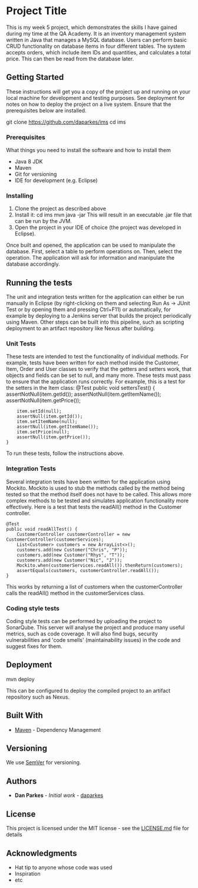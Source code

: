 # Project Title

This is my week 5 project, which demonstrates the skills I have gained during my time at the QA Academy.
It is an inventory management system written in Java that manages a MySQL database. Users can perform basic
CRUD functionality on database items in four different tables. The system accepts orders, which include item
IDs and quantities, and calculates a total price. This can then be read from the database later.

## Getting Started

These instructions will get you a copy of the project up and running on your local machine for development
and testing purposes. See deployment for notes on how to deploy the project on a live system.
Ensure that the prerequisites below are installed.

git clone https://github.com/daparkes/ims
cd ims

### Prerequisites

What things you need to install the software and how to install them

- Java 8 JDK
- Maven
- Git for versioning
- IDE for development (e.g. Eclipse)


### Installing

1. Clone the project as described above
2. Install it:
cd ims
mvn java -jar
This will result in an executable .jar file that can be run by the JVM.
3. Open the project in your IDE of choice (the project was developed in Eclipse).

Once built and opened, the application can be used to manipulate the database.
First, select a table to perform operations on.
Then, select the operation.
The application will ask for information and manipulate the database accordingly.

## Running the tests

The unit and integration tests written for the application can either be run manually in Eclipse (by right-clicking on them
and selecting Run As -> JUnit Test or by opening them and pressing Ctrl+F11) or automatically, for example by deploying
to a Jenkins server that builds the project periodically using Maven. Other steps can be built into this pipeline, such as
scripting deployment to an artifact repository like Nexus after building.

### Unit Tests 

These tests are intended to test the functionality of individual methods. For example, tests have been written for each
method inside the Customer, Item, Order and User classes to verify that the getters and setters work, that objects and fields
can be set to null, and many more. These tests must pass to ensure that the application runs correctly. For example, this is
a test for the setters in the Item class:
	@Test
	public void settersTest() {
		assertNotNull(item.getId());
		assertNotNull(item.getItemName());
		assertNotNull(item.getPrice());
		
		item.setId(null);
		assertNull(item.getId());
		item.setItemName(null);
		assertNull(item.getItemName());
		item.setPrice(null);
		assertNull(item.getPrice());	
	}
	
To run these tests, follow the instructions above.

### Integration Tests 
Several integration tests have been written for the application using Mockito. Mockito is used to stub the methods called
by the method being tested so that the method itself does not have to be called. This allows more complex methods to be
tested and simulates application functionality more effectively.
Here is a test that tests the readAll() method in the Customer controller.

	@Test
	public void readAllTest() {
		CustomerController customerController = new CustomerController(customerServices);
		List<Customer> customers = new ArrayList<>();
		customers.add(new Customer("Chris", "P"));
		customers.add(new Customer("Rhys", "T"));
		customers.add(new Customer("Nic", "J"));
		Mockito.when(customerServices.readAll()).thenReturn(customers);
		assertEquals(customers, customerController.readAll());
	}

This works by returning a list of customers when the customerController calls the readAll() method in the customerServices
class.


### Coding style tests

Coding style tests can be performed by uploading the project to SonarQube. This server will analyse the project and produce
many useful metrics, such as code coverage. It will also find bugs, security vulnerabilities and 'code smells'
(maintainability issues) in the code and suggest fixes for them.

## Deployment

mvn deploy

This can be configured to deploy the compiled project to an artifact repository such as Nexus.

## Built With

* [Maven](https://maven.apache.org/) - Dependency Management

## Versioning

We use [SemVer](http://semver.org/) for versioning.

## Authors

* **Dan Parkes** - *Initial work* - [daparkes](https://github.com/daparkes)

## License

This project is licensed under the MIT license - see the [LICENSE.md](LICENSE.md) file for details 

## Acknowledgments

* Hat tip to anyone whose code was used
* Inspiration
* etc

